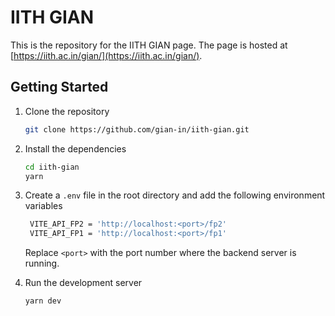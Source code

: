 # IITH GIAN

This is the repository for the IITH GIAN page. The page is hosted at [https://iith.ac.in/gian/](https://iith.ac.in/gian/).

## Getting Started

1. Clone the repository
    ```bash
    git clone https://github.com/gian-in/iith-gian.git
    ```
 
2. Install the dependencies
    ```bash
    cd iith-gian
    yarn
    ```

3. Create a `.env` file in the root directory and add the following environment variables
   ```bash
    VITE_API_FP2 = 'http://localhost:<port>/fp2'
    VITE_API_FP1 = 'http://localhost:<port>/fp1'
    ```
    Replace `<port>` with the port number where the backend server is running.

4. Run the development server
   ```bash
   yarn dev
   ```